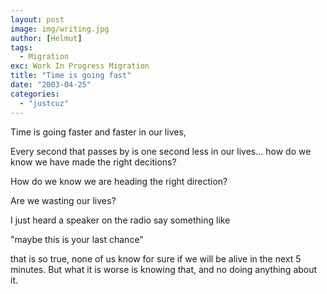 ```yaml
---
layout: post
image: img/writing.jpg
author: [Helmut]
tags:
  - Migration
exc: Work In Progress Migration
title: "Time is going fast"
date: "2003-04-25"
categories: 
  - "justcuz"
---
```


Time is going faster and faster in our lives,

Every second that passes by is one second less in our lives... how do we know we have made the right decitions?

How do we know we are heading the right direction?

Are we wasting our lives?

I just heard a speaker on the radio say something like

"maybe this is your last chance"

that is so true, none of us know for sure if we will be alive in the next 5 minutes. But what it is worse is knowing that, and no doing anything about it.
